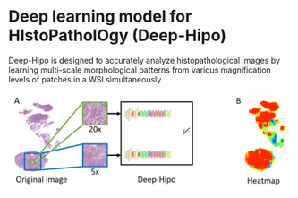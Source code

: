 # Deep learning model for HIstoPatholOgy (Deep-Hipo)
Deep-Hipo is designed to accurately analyze histopathological images by learning multi-scale morphological patterns from various magnification levels of patches in a WSI simultaneously

![Alt text](Deep-Hipo/figures/Deep_Hipo_overview.png?raw=true "Framework")
